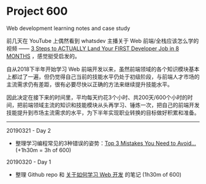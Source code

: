 
# Project 600
Web development learning notes and case study



前几天在 YouTube 上偶然看到 whatsdev 主播关于 Web 前端/全栈应该怎么学的视频 —— [3 Steps to ACTUALLY Land Your FIRST Developer Job in 8 MONTHS](https://youtu.be/o75ZyxL2SME) ，感觉挺受启发的。

自从2018下半年开始学习 Web 前端开发以来，虽然前端领域的各个知识模块基本上都过了一遍，但仍觉得自己当前的技能水平仍处于初级阶段，与前端人才市场的主流需求仍有差距，很有必要尽快以正确的方法来继续提升技能水平。

因此决定在接下来的时间里，平均每天约花3个小时、共200天/600个小时的时间，把前端领域主流的知识和技能模块从头再学习、锤炼一次，把自己的前端开发技能提升到市场主流需求的水平，为下半年实现职业转换的目标做好积累和准备。



---



20190321 - Day 2

* 整理学习编程常见的3种错误的姿势：[Top 3 Mistakes You Need to Avoid...](20190321-top3mistakes-learning-js) (+1h30m = 3h of 600)

20190320 - Day 1

* 整理 Github repo 和 [关于如何学习 Web 开发](20190320-how-to-learn-webdev.md) 的笔记 (1h30m of 600)



